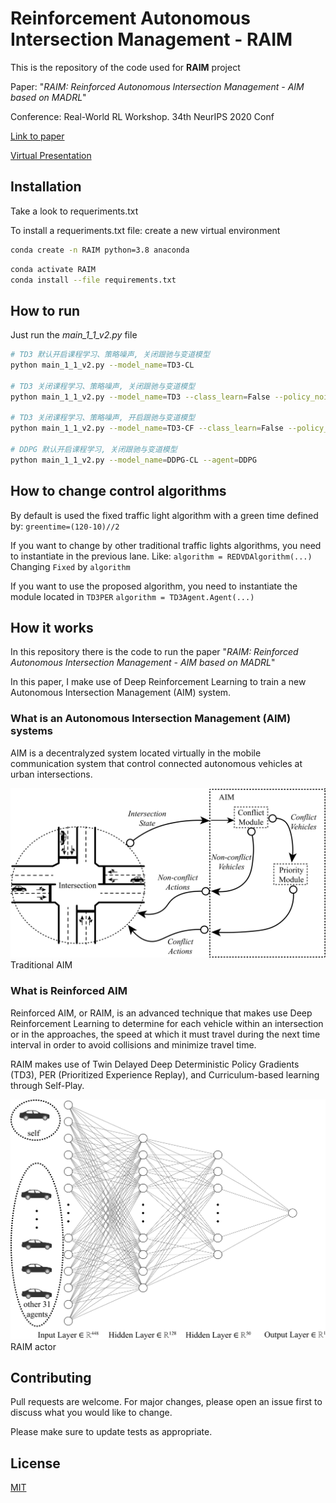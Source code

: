 # Reinforcement Autonomous Intersection Management - RAIM
This is the repository of the code used for **RAIM** project

Paper: "_RAIM: Reinforced Autonomous Intersection Management - AIM based on MADRL_"

Conference: Real-World RL Workshop. 34th NeurIPS 2020 Conf

[Link to paper](https://www.researchgate.net/publication/357957238_RAIM_Reinforced_Autonomous_Intersection_Management_-_AIM_based_on_MADRL)

[Virtual Presentation](https://www.youtube.com/watch?v=hvf3lwQG8lI)

## Installation
Take a look to requeriments.txt

To install a requeriments.txt file:
create a new virtual environment

```bash
conda create -n RAIM python=3.8 anaconda
```

```bash
conda activate RAIM
conda install --file requirements.txt
```

## How to run
Just run the _main_1_1_v2.py_ file
```bash
# TD3 默认开启课程学习、策略噪声, 关闭跟驰与变道模型
python main_1_1_v2.py --model_name=TD3-CL

# TD3 关闭课程学习、策略噪声, 关闭跟驰与变道模型
python main_1_1_v2.py --model_name=TD3 --class_learn=False --policy_noise=False

# TD3 关闭课程学习、策略噪声, 开启跟驰与变道模型
python main_1_1_v2.py --model_name=TD3-CF --class_learn=False --policy_noise=False --cf=True

# DDPG 默认开启课程学习, 关闭跟驰与变道模型
python main_1_1_v2.py --model_name=DDPG-CL --agent=DDPG
```

## How to change control algorithms
By default is used the fixed traffic light algorithm with a green time defined by: `greentime=(120-10)//2`

If you want to change by other traditional traffic lights algorithms, you need to instantiate in the previous lane.
Like: `algorithm = REDVDAlgorithm(...)`
Changing `Fixed` by `algorithm`

If you want to use the proposed algorithm, you need to instantiate the module located in `TD3PER`
`algorithm = TD3Agent.Agent(...)`

## How it works
In this repository there is the code to run the paper "_RAIM: Reinforced Autonomous Intersection Management - AIM based on MADRL_"

In this paper, I make use of Deep Reinforcement Learning to train a new Autonomous Intersection Management (AIM) system.

### What is an Autonomous Intersection Management (AIM) systems
AIM is a decentralyzed system located virtually in the mobile communication system that control connected autonomous vehicles at urban intersections.

![Traditional AIM](https://github.com/AntonioAlgaida/Reinforcement-Autonomous-Intersection-Management--RAIM/blob/main/figures/traditional%20AIM.svg "Traditional AIM")
Traditional AIM

### What is Reinforced AIM
Reinforced AIM, or RAIM, is an advanced technique that makes use Deep Reinforcement Learning to determine for each vehicle within an intersection or in the approaches, the speed at which it must travel during the next time interval in order to avoid collisions and minimize travel time. 

RAIM makes use of Twin Delayed Deep Deterministic Policy Gradients (TD3), PER (Prioritized Experience Replay), and Curriculum-based learning through Self-Play.

![RAIM](https://github.com/AntonioAlgaida/Reinforcement-Autonomous-Intersection-Management--RAIM/blob/main/figures/NeuralNetwork_and_agents.svg "RAIM")
RAIM actor


## Contributing
Pull requests are welcome. For major changes, please open an issue first to discuss what you would like to change.

Please make sure to update tests as appropriate.

## License
[MIT](https://choosealicense.com/licenses/mit/)
